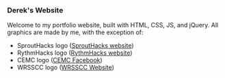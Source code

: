 ### Derek's Website
Welcome to my portfolio website, built with HTML, CSS, JS, and jQuery.
All graphics are made by me, with the exception of:
+ SproutHacks logo ([SproutHacks website](https://sprouthacks.ca/))
+ RythmHacks logo ([RythmHacks website](https://rythmhacks.ca/))
+ CEMC logo ([CEMC Facebook](https://www.facebook.com/WaterlooCEMC/))
+ WRSSCC logo ([WRSSCC Website](https://wrsscc.vercel.app/))
